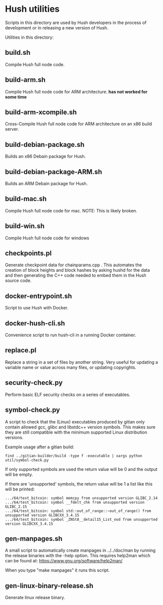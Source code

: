 # Hush utilities

Scripts in this directory are used by Hush developers in the process of development
or in releasing a new version of Hush.

Utilities in this directory:

## build.sh

Compile Hush full node code.

## build-arm.sh

Compile Hush full node code for ARM architecture.
**has not worked for some time**

## build-arm-xcompile.sh

Cross-Compile Hush full node code for ARM architecture on an x86 build server.

## build-debian-package.sh

Builds an x86 Debain package for Hush.

## build-debian-package-ARM.sh

Builds an ARM Debain package for Hush.

## build-mac.sh

Compile Hush full node code for mac. NOTE: This is likely broken.

## build-win.sh

Compile Hush full node code for windows

## checkpoints.pl

Generate checkpoint data for chainparams.cpp . This automates the creation of
block heights and block hashes by asking hushd for the data and then generating
the C++ code needed to embed them in the Hush source code.

## docker-entrypoint.sh

Script to use Hush with Docker.

## docker-hush-cli.sh

Convenience script to run hush-cli in a running Docker container.

## replace.pl

Replace a string in a set of files by another string. Very useful for updating
a variable name or value across many files, or updating copyrights.

## security-check.py

Perform basic ELF security checks on a series of executables.

## symbol-check.py

A script to check that the (Linux) executables produced by gitian only contain
allowed gcc, glibc and libstdc++ version symbols.  This makes sure they are
still compatible with the minimum supported Linux distribution versions.

Example usage after a gitian build:

    find ../gitian-builder/build -type f -executable | xargs python util/symbol-check.py 

If only supported symbols are used the return value will be 0 and the output will be empty.

If there are 'unsupported' symbols, the return value will be 1 a list like this will be printed:

    .../64/test_bitcoin: symbol memcpy from unsupported version GLIBC_2.14
    .../64/test_bitcoin: symbol __fdelt_chk from unsupported version GLIBC_2.15
    .../64/test_bitcoin: symbol std::out_of_range::~out_of_range() from unsupported version GLIBCXX_3.4.15
    .../64/test_bitcoin: symbol _ZNSt8__detail15_List_nod from unsupported version GLIBCXX_3.4.15

## gen-manpages.sh

A small script to automatically create manpages in ../../doc/man by running the release binaries with the -help option.
This requires help2man which can be found at: https://www.gnu.org/software/help2man/

When you type "make manpages" it runs this script.

## gen-linux-binary-release.sh

Generate linux release binary.
